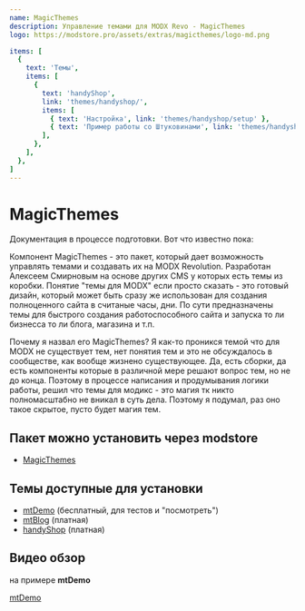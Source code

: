 ```yaml
---
name: MagicThemes
description: Управление темами для MODX Revo - MagicThemes
logo: https://modstore.pro/assets/extras/magicthemes/logo-md.png

items: [
  {
    text: 'Темы',
    items: [
      {
        text: 'handyShop',
        link: 'themes/handyshop/',
        items: [
          { text: 'Настройка', link: 'themes/handyshop/setup' },
          { text: 'Пример работы со Штуковинами', link: 'themes/handyshop/example-things' },
        ],
      },
    ],
  },
]
---
```

# MagicThemes

Документация в процессе подготовки. Вот что известно пока:

Компонент MagicThemes - это пакет, который дает возможность управлять темами и создавать их на MODX Revolution.
Разработан Алексеем Смирновым на основе других CMS у которых есть темы из коробки.
Понятие "темы для MODX" если просто сказать - это готовый дизайн, который может быть сразу же использован для создания полноценного сайта в считаные часы, дни.
По сути предназначены темы для быстрого создания работоспособного сайта и запуска то ли бизнесса то ли блога, магазина и т.п.

Почему я назвал его MagicThemes? Я как-то проникся темой что для MODX не существует тем, нет понятия тем и это не обсуждалось в сообществе, как вообще жизнено существующее. Да, есть сборки, да есть компоненты которые в различной мере решают вопрос тем, но не до конца. Поэтому в процессе написания и продумывания логики работы, решил что темы для модикс - это магия тк никто полномасштабно не вникал в суть дела. Поэтому я подумал, раз оно такое скрытое, пусто будет магия тем.

## Пакет можно установить через modstore

- [MagicThemes](https://modstore.pro/packages/sites-themes/magicthemes)

## Темы доступные для установки

- [mtDemo](https://modstore.pro/packages/sites-themes/mtdemo) (бесплатный, для тестов и "посмотреть")
- [mtBlog](https://modstore.pro/packages/sites-themes/mtblog) (платная)
- [handyShop](https://modstore.pro/packages/sites-themes/handyshop) (платная)

## Видео обзор

на примере **mtDemo**

[mtDemo](https://www.youtube.com/watch?v=zwSxVINecg0)
